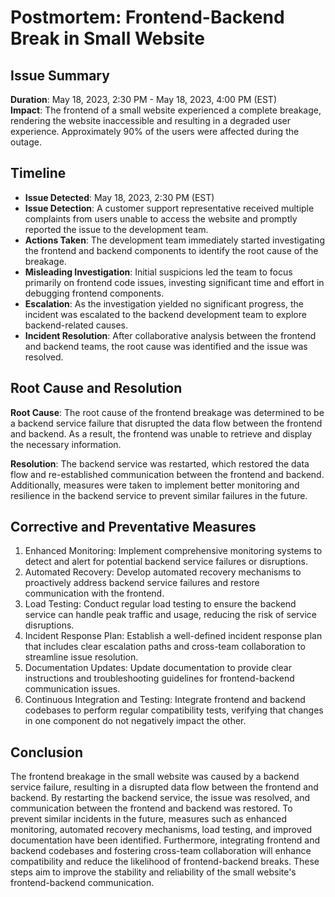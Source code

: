 # Postmortem: Frontend-Backend Break in Small Website

## Issue Summary
**Duration**: May 18, 2023, 2:30 PM - May 18, 2023, 4:00 PM (EST)  
**Impact**: The frontend of a small website experienced a complete breakage, rendering the website inaccessible and resulting in a degraded user experience. Approximately 90% of the users were affected during the outage.

## Timeline
- **Issue Detected**: May 18, 2023, 2:30 PM (EST)
- **Issue Detection**: A customer support representative received multiple complaints from users unable to access the website and promptly reported the issue to the development team.
- **Actions Taken**: The development team immediately started investigating the frontend and backend components to identify the root cause of the breakage.
- **Misleading Investigation**: Initial suspicions led the team to focus primarily on frontend code issues, investing significant time and effort in debugging frontend components.
- **Escalation**: As the investigation yielded no significant progress, the incident was escalated to the backend development team to explore backend-related causes.
- **Incident Resolution**: After collaborative analysis between the frontend and backend teams, the root cause was identified and the issue was resolved.

## Root Cause and Resolution
**Root Cause**: The root cause of the frontend breakage was determined to be a backend service failure that disrupted the data flow between the frontend and backend. As a result, the frontend was unable to retrieve and display the necessary information.

**Resolution**: The backend service was restarted, which restored the data flow and re-established communication between the frontend and backend. Additionally, measures were taken to implement better monitoring and resilience in the backend service to prevent similar failures in the future.

## Corrective and Preventative Measures
1. Enhanced Monitoring: Implement comprehensive monitoring systems to detect and alert for potential backend service failures or disruptions.
2. Automated Recovery: Develop automated recovery mechanisms to proactively address backend service failures and restore communication with the frontend.
3. Load Testing: Conduct regular load testing to ensure the backend service can handle peak traffic and usage, reducing the risk of service disruptions.
4. Incident Response Plan: Establish a well-defined incident response plan that includes clear escalation paths and cross-team collaboration to streamline issue resolution.
5. Documentation Updates: Update documentation to provide clear instructions and troubleshooting guidelines for frontend-backend communication issues.
6. Continuous Integration and Testing: Integrate frontend and backend codebases to perform regular compatibility tests, verifying that changes in one component do not negatively impact the other.

## Conclusion
The frontend breakage in the small website was caused by a backend service failure, resulting in a disrupted data flow between the frontend and backend. By restarting the backend service, the issue was resolved, and communication between the frontend and backend was restored. To prevent similar incidents in the future, measures such as enhanced monitoring, automated recovery mechanisms, load testing, and improved documentation have been identified. Furthermore, integrating frontend and backend codebases and fostering cross-team collaboration will enhance compatibility and reduce the likelihood of frontend-backend breaks. These steps aim to improve the stability and reliability of the small website's frontend-backend communication.
 